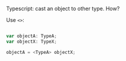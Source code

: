 Typescript: cast an object to other type. How?

Use `<>`:

```typescript

var objectA: TypeA;
var objectX: TypeX;

objectA = <TypeA> objectX;

```
